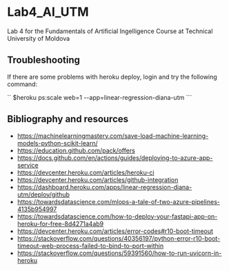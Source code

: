 # Lab4_AI_UTM

Lab 4 for the Fundamentals of Artificial Ingelligence Course at Technical University of Moldova


## Troubleshooting
If there are some problems with heroku deploy, login and try the following command:

`` $heroku ps:scale web=1 --app=linear-regression-diana-utm ```

## Bibliography and resources 
- https://machinelearningmastery.com/save-load-machine-learning-models-python-scikit-learn/
- https://education.github.com/pack/offers
- https://docs.github.com/en/actions/guides/deploying-to-azure-app-service
- https://devcenter.heroku.com/articles/heroku-ci
- https://devcenter.heroku.com/articles/github-integration
- https://dashboard.heroku.com/apps/linear-regression-diana-utm/deploy/github
- https://towardsdatascience.com/mlops-a-tale-of-two-azure-pipelines-4135b954997
- https://towardsdatascience.com/how-to-deploy-your-fastapi-app-on-heroku-for-free-8d4271a4ab9
- https://devcenter.heroku.com/articles/error-codes#r10-boot-timeout
- https://stackoverflow.com/questions/40356197/python-error-r10-boot-timeout-web-process-failed-to-bind-to-port-within
- https://stackoverflow.com/questions/59391560/how-to-run-uvicorn-in-heroku
